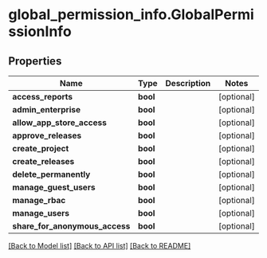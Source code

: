 # global_permission_info.GlobalPermissionInfo

## Properties
Name | Type | Description | Notes
------------ | ------------- | ------------- | -------------
**access_reports** | **bool** |  | [optional] 
**admin_enterprise** | **bool** |  | [optional] 
**allow_app_store_access** | **bool** |  | [optional] 
**approve_releases** | **bool** |  | [optional] 
**create_project** | **bool** |  | [optional] 
**create_releases** | **bool** |  | [optional] 
**delete_permanently** | **bool** |  | [optional] 
**manage_guest_users** | **bool** |  | [optional] 
**manage_rbac** | **bool** |  | [optional] 
**manage_users** | **bool** |  | [optional] 
**share_for_anonymous_access** | **bool** |  | [optional] 

[[Back to Model list]](../README.md#documentation-for-models) [[Back to API list]](../README.md#documentation-for-api-endpoints) [[Back to README]](../README.md)


